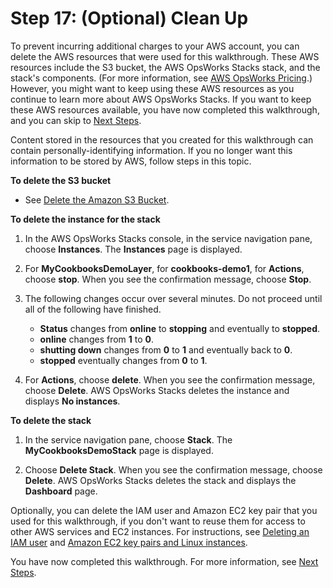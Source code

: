 # Step 17: \(Optional\) Clean Up<a name="gettingstarted-cookbooks-clean-up"></a>

To prevent incurring additional charges to your AWS account, you can delete the AWS resources that were used for this walkthrough\. These AWS resources include the S3 bucket, the AWS OpsWorks Stacks stack, and the stack's components\. \(For more information, see [AWS OpsWorks Pricing](http://aws.amazon.com/opsworks/pricing/)\.\) However, you might want to keep using these AWS resources as you continue to learn more about AWS OpsWorks Stacks\. If you want to keep these AWS resources available, you have now completed this walkthrough, and you can skip to [Next Steps](gettingstarted-cookbooks-next-steps.md)\.

Content stored in the resources that you created for this walkthrough can contain personally\-identifying information\. If you no longer want this information to be stored by AWS, follow steps in this topic\.

**To delete the S3 bucket**
+ See [Delete the Amazon S3 Bucket](https://docs.aws.amazon.com/gettingstarted/latest/swh/getting-started-cleanup-s3.html)\.

**To delete the instance for the stack**

1. In the AWS OpsWorks Stacks console, in the service navigation pane, choose **Instances**\. The **Instances** page is displayed\.

1. For **MyCookbooksDemoLayer**, for **cookbooks\-demo1**, for **Actions**, choose **stop**\. When you see the confirmation message, choose **Stop**\.

1. The following changes occur over several minutes\. Do not proceed until all of the following have finished\.
   + **Status** changes from **online** to **stopping** and eventually to **stopped**\.
   + **online** changes from **1** to **0**\.
   + **shutting down** changes from **0** to **1** and eventually back to **0**\.
   + **stopped** eventually changes from **0** to **1**\.

1. For **Actions**, choose **delete**\. When you see the confirmation message, choose **Delete**\. AWS OpsWorks Stacks deletes the instance and displays **No instances**\.

**To delete the stack**

1. In the service navigation pane, choose **Stack**\. The **MyCookbooksDemoStack** page is displayed\.

1. Choose **Delete Stack**\. When you see the confirmation message, choose **Delete**\. AWS OpsWorks Stacks deletes the stack and displays the **Dashboard** page\.

Optionally, you can delete the IAM user and Amazon EC2 key pair that you used for this walkthrough, if you don't want to reuse them for access to other AWS services and EC2 instances\. For instructions, see [Deleting an IAM user](https://docs.aws.amazon.com/IAM/latest/UserGuide/id_users_manage.html#id_users_deleting) and [Amazon EC2 key pairs and Linux instances](https://docs.aws.amazon.com/AWSEC2/latest/UserGuide/ec2-key-pairs.html#delete-key-pair)\.

You have now completed this walkthrough\. For more information, see [Next Steps](gettingstarted-cookbooks-next-steps.md)\.